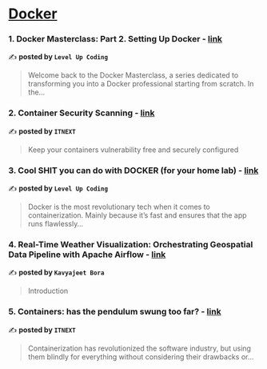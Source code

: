
<h1><a href=https://medium.com/tag/docker/recommended target="_blank" rel="noopener noreferrer">Docker</a></h1>
<h3>1. Docker Masterclass: Part 2. Setting Up Docker - <a href="https://medium.com/gitconnected/docker-masterclass-part-2-setting-up-docker-6c44c36e3a89" target="_blank" rel="noopener noreferrer">link</a></h3>

✍️ **posted by `Level Up Coding`**

<blockquote>Welcome back to the Docker Masterclass, a series dedicated to transforming you into a Docker professional starting from scratch. In the…</blockquote>

<h3>2. Container Security Scanning - <a href="https://medium.com/itnext/container-security-scanning-f16b438db58d" target="_blank" rel="noopener noreferrer">link</a></h3>

✍️ **posted by `ITNEXT`**

<blockquote>Keep your containers vulnerability free and securely configured</blockquote>

<h3>3. Cool SHIT you can do with DOCKER (for your home lab) - <a href="https://medium.com/gitconnected/cool-shit-you-can-do-with-docker-for-your-home-lab-af857dfc206d" target="_blank" rel="noopener noreferrer">link</a></h3>

✍️ **posted by `Level Up Coding`**

<blockquote>Docker is the most revolutionary tech when it comes to containerization. Mainly because it’s fast and ensures that the app runs flawlessly…</blockquote>

<h3>4. Real-Time Weather Visualization: Orchestrating Geospatial Data Pipeline with Apache Airflow - <a href="https://medium.com/@kavyajeetbora/real-time-weather-visualization-orchestrating-geospatial-data-pipeline-with-apache-airflow-6c5ddb8a76f0" target="_blank" rel="noopener noreferrer">link</a></h3>

✍️ **posted by `Kavyajeet Bora`**

<blockquote>Introduction</blockquote>

<h3>5. Containers: has the pendulum swung too far? - <a href="https://medium.com/itnext/containers-has-the-pendulum-swung-too-far-208ad02a6b42" target="_blank" rel="noopener noreferrer">link</a></h3>

✍️ **posted by `ITNEXT`**

<blockquote>Containerization has revolutionized the software industry, but using them blindly for everything without considering their drawbacks or…</blockquote>

